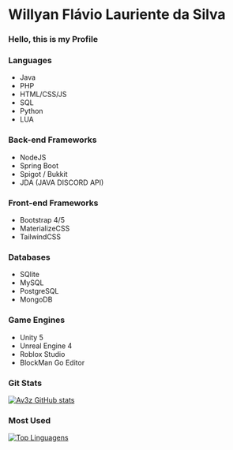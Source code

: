 <h1> Willyan Flávio Lauriente da Silva </h1>

<h3> Hello, this is my Profile </h3>

<h3> Languages </h3>

- Java
- PHP
- HTML/CSS/JS
- SQL
- Python
- LUA

<h3>Back-end Frameworks </h3>

- NodeJS
- Spring Boot
- Spigot / Bukkit
- JDA (JAVA DISCORD API)

<h3>Front-end Frameworks </h3>

- Bootstrap 4/5
- MaterializeCSS
- TailwindCSS

<h3>Databases </h3>

- SQlite
- MySQL
- PostgreSQL
- MongoDB

<h3>Game Engines </h3>

- Unity 5
- Unreal Engine 4
- Roblox Studio
- BlockMan Go Editor


<h3> Git Stats </h3>


[![Av3z GitHub stats](https://github-readme-stats.vercel.app/api?username=av3z&show_icons=true)](https://github.com/av3z/av3z)

<h3>Most Used </h3>

[![Top Linguagens](https://github-readme-stats.vercel.app/api/top-langs/?username=av3z&layout=compact)](https://github.com/av3z/av3z)

